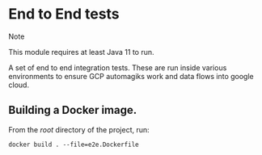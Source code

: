 # End to End tests

> [!NOTE]
> This module requires at least Java 11 to run.

A set of end to end integration tests.  These are run inside various environments to ensure
GCP automagiks work and data flows into google cloud.


## Building a Docker image.

From the *root* directory of the project, run:

```
docker build . --file=e2e.Dockerfile
```
